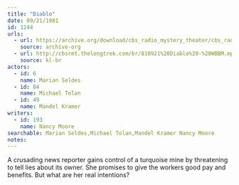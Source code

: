 ```yaml
---
title: "Diablo"
date: 09/21/1981
id: 1244
urls: 
  - url: https://archive.org/download/cbs_radio_mystery_theater/cbs_radio_mystery_theater-1201-1250.zip/cbs_radio_mystery_theater-1201-1250%2Fcbsrmt_1244_diablo.mp3
    source: archive-org
  - url: http://cbsrmt.thelongtrek.com/br/810921%20Diablo%20-%20WBBM.mp3
    source: kl-br
actors:  
  - id: 6
    name: Marian Seldes  
  - id: 84
    name: Michael Tolan  
  - id: 49
    name: Mandel Kramer
writers:  
  - id: 193
    name: Nancy Moore
searchable: Marian Seldes,Michael Tolan,Mandel Kramer Nancy Moore
notes:  
---
```

A crusading news reporter gains control of a turquoise mine by threatening to tell lies about its owner. She promises to give the workers good pay and benefits. But what are her real intentions?